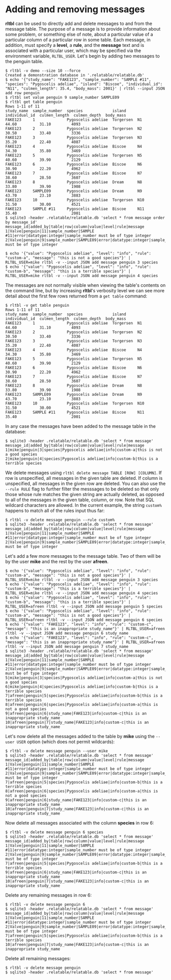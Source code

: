 # Adding and removing messages

**rltbl** can be used to directly add and delete messages to and from the message table. The purpose of a message is to provide information about some problem, or something else of note, about a particular value of a particular column of a particular row in some table. Each message, in addition, must specify a **level**, a **rule**, and the **message** text and is associated with a particular user, which may be specified via the environment variable, `RLTBL_USER`.  Let's begin by adding two messages to the penguin table.

```console tesh-session="message"
$ rltbl -v demo --size 10 --force
Created a demonstration database in '.relatable/relatable.db'
$ echo '{"study_name": "FAKE123", "sample_number": "SAMPLE #11", "species": "Pygoscelis adeliae", "island": "Biscoe", "individual_id": "N11", "culmen_length": 35.4, "body_mass": 2001}' | rltbl --input JSON add row penguin
$ rltbl set value penguin 9 sample_number SAMPLE09
$ rltbl get table penguin
Rows 1-11 of 11
study_name  sample_number  species             island     individual_id  culmen_length  culmen_depth  body_mass
FAKE123     1              Pygoscelis adeliae  Torgersen  N1             44.60          31.10         4093
FAKE123     2              Pygoscelis adeliae  Torgersen  N2             30.50          33.40         3336
FAKE123     3              Pygoscelis adeliae  Torgersen  N3             35.20          22.40         4087
FAKE123     4              Pygoscelis adeliae  Biscoe     N4             34.30          35.80         3469
FAKE123     5              Pygoscelis adeliae  Torgersen  N5             40.60          39.90         2129
FAKE123     6              Pygoscelis adeliae  Biscoe     N6             30.90          22.20         4962
FAKE123     7              Pygoscelis adeliae  Biscoe     N7             38.60          28.50         3607
FAKE123     8              Pygoscelis adeliae  Dream      N8             33.80          39.90         1908
FAKE123     SAMPLE09       Pygoscelis adeliae  Dream      N9             43.70          23.10         3883
FAKE123     10             Pygoscelis adeliae  Torgersen  N10            31.50          30.00         4521
FAKE123     SAMPLE #11     Pygoscelis adeliae  Biscoe     N11            35.40                        2001
$ sqlite3 -header .relatable/relatable.db 'select * from message order by message_id'
message_id|added_by|table|row|column|value|level|rule|message
1|Valve|penguin|11|sample_number|SAMPLE #11|error|datatype:integer|sample_number must be of type integer
2|Valve|penguin|9|sample_number|SAMPLE09|error|datatype:integer|sample_number must be of type integer

$ echo '{"value": "Pygoscelis adeliae", "level": "info", "rule": "custom-a", "message": "this is not a good species"}' | RLTBL_USER=mike rltbl -v --input JSON add message penguin 3 species
$ echo '{"value": "Pygoscelis adeliae", "level": "info", "rule": "custom-b", "message": "this is a terrible species"}' | RLTBL_USER=mike rltbl -v --input JSON add message penguin 4 species
```

The messages are not normally visible when viewing the table's contents on the command line, but by increasing **rltbl**'s verbosity level we can see more detail about the first few rows returned from a `get table` command:

```console tesh-session="message"
$ rltbl -v get table penguin
Rows 1-11 of 11
study_name  sample_number  species             island     individual_id  culmen_length  culmen_depth  body_mass
FAKE123     1              Pygoscelis adeliae  Torgersen  N1             44.60          31.10         4093
FAKE123     2              Pygoscelis adeliae  Torgersen  N2             30.50          33.40         3336
FAKE123     3              Pygoscelis adeliae  Torgersen  N3             35.20          22.40         4087
FAKE123     4              Pygoscelis adeliae  Biscoe     N4             34.30          35.80         3469
FAKE123     5              Pygoscelis adeliae  Torgersen  N5             40.60          39.90         2129
FAKE123     6              Pygoscelis adeliae  Biscoe     N6             30.90          22.20         4962
FAKE123     7              Pygoscelis adeliae  Biscoe     N7             38.60          28.50         3607
FAKE123     8              Pygoscelis adeliae  Dream      N8             33.80          39.90         1908
FAKE123     SAMPLE09       Pygoscelis adeliae  Dream      N9             43.70          23.10         3883
FAKE123     10             Pygoscelis adeliae  Torgersen  N10            31.50          30.00         4521
FAKE123     SAMPLE #11     Pygoscelis adeliae  Biscoe     N11            35.40                        2001
```

In any case the messages have been added to the message table in the database:

```
$ sqlite3 -header .relatable/relatable.db 'select * from message'
message_id|added_by|table|row|column|value|level|rule|message
1|mike|penguin|3|species|Pygoscelis adeliae|info|custom-a|this is not a good species
2|mike|penguin|4|species|Pygoscelis adeliae|info|custom-b|this is a terrible species
```

We delete messages using `rltbl delete message TABLE [ROW] [COLUMN]`. If row is unspecified, all messages in the given table are deleted. If column is unspecified, all messages in the given row are deleted. You can also use the `--rule RULE` flag to further filter the messsages to be deleted so that only those whose rule matches the given string are actually deleted, as opposed to all of the messages in the given table, column, or row. Note that SQL wildcard characters are allowed. In the current example, the string `custom%` happens to match all of the rules input thus far:

```console tesh-session="message"
$ rltbl -v delete message penguin --rule custom%
$ sqlite3 -header .relatable/relatable.db 'select * from message'
message_id|added_by|table|row|column|value|level|rule|message
1|Valve|penguin|11|sample_number|SAMPLE #11|error|datatype:integer|sample_number must be of type integer
2|Valve|penguin|9|sample_number|SAMPLE09|error|datatype:integer|sample_number must be of type integer
```

Let's add a few more messages to the message table. Two of them will be by the user **mike** and the rest by the user **afreen**.

```console tesh-session="message"
$ echo '{"value": "Pygoscelis adeliae", "level": "info", "rule": "custom-a", "message": "this is not a good species"}' | RLTBL_USER=mike rltbl -v --input JSON add message penguin 3 species
$ echo '{"value": "Pygoscelis adeliae", "level": "info", "rule": "custom-b", "message": "this is a terrible species"}' | RLTBL_USER=mike rltbl -v --input JSON add message penguin 4 species
$ echo '{"value": "Pygoscelis adeliae", "level": "info", "rule": "custom-b", "message": "this is a terrible species"}' | RLTBL_USER=afreen rltbl -v --input JSON add message penguin 5 species
$ echo '{"value": "Pygoscelis adeliae", "level": "info", "rule": "custom-a", "message": "this is not a good species"}' | RLTBL_USER=afreen rltbl -v --input JSON add message penguin 6 species
$ echo '{"value": "FAKE123", "level": "info", "rule": "custom-c", "message": "this is an inappropriate study_name"}' | RLTBL_USER=afreen rltbl -v --input JSON add message penguin 6 study_name
$ echo '{"value": "FAKE123", "level": "info", "rule": "custom-c", "message": "this is an inappropriate study_name"}' | RLTBL_USER=afreen rltbl -v --input JSON add message penguin 7 study_name
$ sqlite3 -header .relatable/relatable.db 'select * from message'
message_id|added_by|table|row|column|value|level|rule|message
1|Valve|penguin|11|sample_number|SAMPLE #11|error|datatype:integer|sample_number must be of type integer
2|Valve|penguin|9|sample_number|SAMPLE09|error|datatype:integer|sample_number must be of type integer
5|mike|penguin|3|species|Pygoscelis adeliae|info|custom-a|this is not a good species
6|mike|penguin|4|species|Pygoscelis adeliae|info|custom-b|this is a terrible species
7|afreen|penguin|5|species|Pygoscelis adeliae|info|custom-b|this is a terrible species
8|afreen|penguin|6|species|Pygoscelis adeliae|info|custom-a|this is not a good species
9|afreen|penguin|6|study_name|FAKE123|info|custom-c|this is an inappropriate study_name
10|afreen|penguin|7|study_name|FAKE123|info|custom-c|this is an inappropriate study_name
```

Let's now delete all the messages added to the table by **mike** using the `--user USER` option (which does not permit wildcards):

```console tesh-session="message"
$ rltbl -v delete message penguin --user mike
$ sqlite3 -header .relatable/relatable.db 'select * from message'
message_id|added_by|table|row|column|value|level|rule|message
1|Valve|penguin|11|sample_number|SAMPLE #11|error|datatype:integer|sample_number must be of type integer
2|Valve|penguin|9|sample_number|SAMPLE09|error|datatype:integer|sample_number must be of type integer
7|afreen|penguin|5|species|Pygoscelis adeliae|info|custom-b|this is a terrible species
8|afreen|penguin|6|species|Pygoscelis adeliae|info|custom-a|this is not a good species
9|afreen|penguin|6|study_name|FAKE123|info|custom-c|this is an inappropriate study_name
10|afreen|penguin|7|study_name|FAKE123|info|custom-c|this is an inappropriate study_name
```

Now delete all messages associated with the column **species** in row 6:

```console tesh-session="message"
$ rltbl -v delete message penguin 6 species
$ sqlite3 -header .relatable/relatable.db 'select * from message'
message_id|added_by|table|row|column|value|level|rule|message
1|Valve|penguin|11|sample_number|SAMPLE #11|error|datatype:integer|sample_number must be of type integer
2|Valve|penguin|9|sample_number|SAMPLE09|error|datatype:integer|sample_number must be of type integer
7|afreen|penguin|5|species|Pygoscelis adeliae|info|custom-b|this is a terrible species
9|afreen|penguin|6|study_name|FAKE123|info|custom-c|this is an inappropriate study_name
10|afreen|penguin|7|study_name|FAKE123|info|custom-c|this is an inappropriate study_name
```

Delete any remaining messages in row 6:

```console tesh-session="message"
$ rltbl -v delete message penguin 6
$ sqlite3 -header .relatable/relatable.db 'select * from message'
message_id|added_by|table|row|column|value|level|rule|message
1|Valve|penguin|11|sample_number|SAMPLE #11|error|datatype:integer|sample_number must be of type integer
2|Valve|penguin|9|sample_number|SAMPLE09|error|datatype:integer|sample_number must be of type integer
7|afreen|penguin|5|species|Pygoscelis adeliae|info|custom-b|this is a terrible species
10|afreen|penguin|7|study_name|FAKE123|info|custom-c|this is an inappropriate study_name
```

Delete all remaining messages:

```console tesh-session="message"
$ rltbl -v delete message penguin
$ sqlite3 -header .relatable/relatable.db 'select * from message'

```
